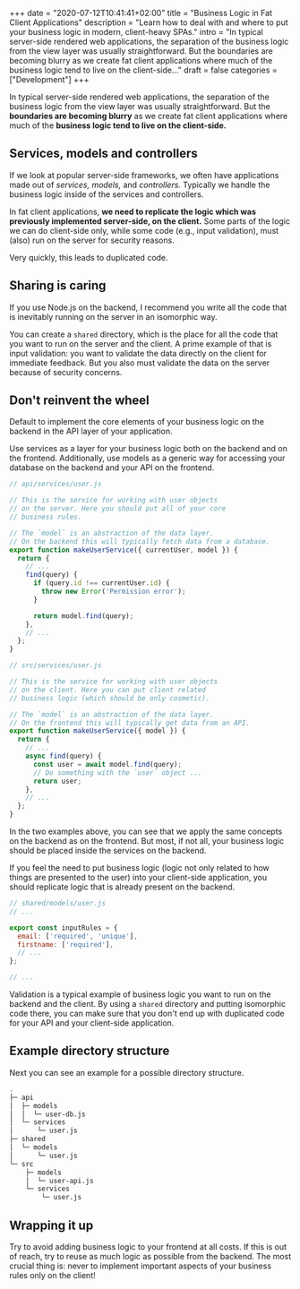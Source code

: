 +++
date = "2020-07-12T10:41:41+02:00"
title = "Business Logic in Fat Client Applications"
description = "Learn how to deal with and where to put your business logic in modern, client-heavy SPAs."
intro = "In typical server-side rendered web applications, the separation of the business logic from the view layer was usually straightforward. But the boundaries are becoming blurry as we create fat client applications where much of the business logic tend to live on the client-side..."
draft = false
categories = ["Development"]
+++

In typical server-side rendered web applications, the separation of the business logic from the view layer was usually straightforward. But the **boundaries are becoming blurry** as we create fat client applications where much of the **business logic tend to live on the client-side.**

## Services, models and controllers

If we look at popular server-side frameworks, we often have applications made out of *services,* *models,* and *controllers.* Typically we handle the business logic inside of the services and controllers.

In fat client applications, **we need to replicate the logic which was previously implemented server-side, on the client.** Some parts of the logic we can do client-side only, while some code (e.g., input validation), must (also) run on the server for security reasons.

Very quickly, this leads to duplicated code.

## Sharing is caring

If you use Node.js on the backend, I recommend you write all the code that is inevitably running on the server in an isomorphic way.

You can create a `shared` directory, which is the place for all the code that you want to run on the server and the client. A prime example of that is input validation: you want to validate the data directly on the client for immediate feedback. But you also must validate the data on the server because of security concerns.

## Don't reinvent the wheel

Default to implement the core elements of your business logic on the backend in the API layer of your application.

Use services as a layer for your business logic both on the backend and on the frontend. Additionally, use models as a generic way for accessing your database on the backend and your API on the frontend.

```js
// api/services/user.js

// This is the service for working with user objects
// on the server. Here you should put all of your core
// business rules.

// The `model` is an abstraction of the data layer.
// On the backend this will typically fetch data from a database.
export function makeUserService({ currentUser, model }) {
  return {
    // ...
    find(query) {
      if (query.id !== currentUser.id) {
        throw new Error('Permission error');
      }

      return model.find(query);
    },
    // ...
  };
}
```

```js
// src/services/user.js

// This is the service for working with user objects
// on the client. Here you can put client related
// business logic (which should be only cosmetic).

// The `model` is an abstraction of the data layer.
// On the frontend this will typically get data from an API.
export function makeUserService({ model }) {
  return {
    // ...
    async find(query) {
      const user = await model.find(query);
      // Do something with the `user` object ...
      return user;
    },
    // ...
  };
}
```

In the two examples above, you can see that we apply the same concepts on the backend as on the frontend. But most, if not all, your business logic should be placed inside the services on the backend.

If you feel the need to put business logic (logic not only related to how things are presented to the user) into your client-side application, you should replicate logic that is already present on the backend.

```js
// shared/models/user.js
// ...

export const inputRules = {
  email: ['required', 'unique'],
  firstname: ['required'],
  // ...
};

// ...
```

Validation is a typical example of business logic you want to run on the backend and the client. By using a `shared` directory and putting isomorphic code there, you can make sure that you don't end up with duplicated code for your API and your client-side application.

## Example directory structure

Next you can see an example for a possible directory structure.

```bash
.
├─ api
│  ├─ models
│  │  └─ user-db.js
│  └─ services
│      └─ user.js
├─ shared
│  └─ models
│      └─ user.js
└─ src
    ├─ models
    │  └─ user-api.js
    └─ services
        └─ user.js
```

## Wrapping it up

Try to avoid adding business logic to your frontend at all costs. If this is out of reach, try to reuse as much logic as possible from the backend. The most crucial thing is: never to implement important aspects of your business rules only on the client!
